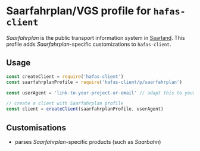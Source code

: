 # Saarfahrplan/VGS profile for `hafas-client`

*Saarfahrplan* is the public transport information system in [Saarland](https://en.wikipedia.org/wiki/Saarland). This profile adds *Saarfahrplan*-specific customizations to `hafas-client`.

## Usage

```js
const createClient = require('hafas-client')
const saarfahrplanProfile = require('hafas-client/p/saarfahrplan')

const userAgent = 'link-to-your-project-or-email' // adapt this to your project!

// create a client with Saarfahrplan profile
const client = createClient(saarfahrplanProfile, userAgent)
```


## Customisations

- parses *Saarfahrplan*-specific products (such as *Saarbahn*)
